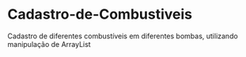 # Cadastro-de-Combustiveis
Cadastro de diferentes combustíveis em diferentes bombas, utilizando manipulação de ArrayList
